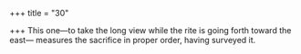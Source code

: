 +++
title = "30"

+++
This one—to take the long view while the rite is going forth toward  the east—
measures the sacrifice in proper order, having surveyed it.